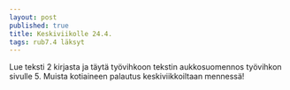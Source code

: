 ```yaml
---
layout: post
published: true
title: Keskiviikolle 24.4.
tags: rub7.4 läksyt
---
```

Lue teksti 2 kirjasta ja täytä työvihkoon tekstin aukkosuomennos työvihkon sivulle 5. Muista kotiaineen palautus keskiviikkoiltaan mennessä!

